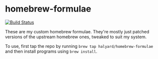 homebrew-formulae
=================

[![Build Status](https://img.shields.io/travis/com/halyard/homebrew-formulae.svg)](https://travis-ci.com/halyard/homebrew-formulae)

These are my custom homebrew formulae. They're mostly just patched versions of the upstream homebrew ones, tweaked to suit my system.

To use, first tap the repo by running `brew tap halyard/homebrew-formulae` and then install programs using `brew install`.
